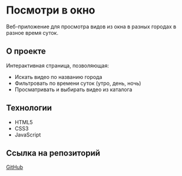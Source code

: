 # Посмотри в окно

Веб-приложение для просмотра видов из окна в разных городах в разное время суток.

## О проекте

Интерактивная страница, позволяющая:
- Искать видео по названию города
- Фильтровать по времени суток (утро, день, ночь)
- Просматривать и выбирать видео из каталога

## Технологии
- HTML5
- CSS3
- JavaScript

## Ссылка на репозиторий
[GitHub](https://github.com/username/posmotri-v-okno-fd)
